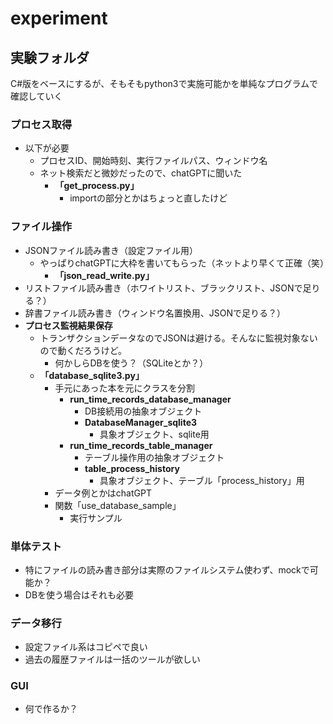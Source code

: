 # experiment
## 実験フォルダ
C#版をベースにするが、そもそもpython3で実施可能かを単純なプログラムで確認していく  
### プロセス取得
* 以下が必要
  * プロセスID、開始時刻、実行ファイルパス、ウィンドウ名
  * ネット検索だと微妙だったので、chatGPTに聞いた
    * __「get_process.py」__
      * importの部分とかはちょっと直したけど

### ファイル操作
* JSONファイル読み書き（設定ファイル用）
  * やっぱりchatGPTに大枠を書いてもらった（ネットより早くて正確（笑）
    * __「json_read_write.py」__
* リストファイル読み書き（ホワイトリスト、ブラックリスト、JSONで足りる？）
* 辞書ファイル読み書き（ウィンドウ名置換用、JSONで足りる？）
* __プロセス監視結果保存__
  * トランザクションデータなのでJSONは避ける。そんなに監視対象ないので動くだろうけど。
    * 何かしらDBを使う？（SQLiteとか？）
  * __「database_sqlite3.py」__
    * 手元にあった本を元にクラスを分割
      * __run_time_records_database_manager__
        * DB接続用の抽象オブジェクト
        * __DatabaseManager_sqlite3__
          * 具象オブジェクト、sqlite用
      * __run_time_records_table_manager__
        * テーブル操作用の抽象オブジェクト
        * __table_process_history__
          * 具象オブジェクト、テーブル「process_history」用
    * データ例とかはchatGPT
    * 関数「use_database_sample」
      * 実行サンプル
### 単体テスト
* 特にファイルの読み書き部分は実際のファイルシステム使わず、mockで可能か？
* DBを使う場合はそれも必要
### データ移行
* 設定ファイル系はコピペで良い
* 過去の履歴ファイルは一括のツールが欲しい
### GUI
* 何で作るか？
